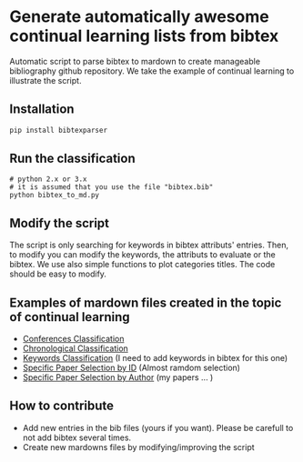 # Generate automatically awesome continual learning lists from bibtex
Automatic script to parse bibtex to mardown to create manageable bibliography github repository. We take the example of continual learning to illustrate the script.


## Installation


```bash
pip install bibtexparser
```

## Run the classification

```
# python 2.x or 3.x
# it is assumed that you use the file "bibtex.bib"
python bibtex_to_md.py
```

## Modify the script

The script is only searching for keywords in bibtex attributs' entries. Then, to modify you can modify the keywords, the attributs to evaluate or the bibtex.
We use also simple functions to plot categories titles.
The code should be easy to modify. 

## Examples of mardown files created in the topic of continual learning

- [Conferences Classification](Mardown_Files/Conferences_Bibliography.md)
- [Chronological Classification](Mardown_Files/Chronological_Bibliography.md)
- [Keywords Classification](Mardown_Files/Classification_Bibliography.md) (I need to add keywords in bibtex for this one)
- [Specific Paper Selection by ID](Mardown_Files/Selection_Bibliography.md) (Almost ramdom selection)
- [Specific Paper Selection by Author](Mardown_Files/My_Bibliography.md) (my papers ... )


## How to contribute

- Add new entries in the bib files (yours if you want). Please be carefull to not add bibtex several times.
- Create new mardowns files by modifying/improving the script
